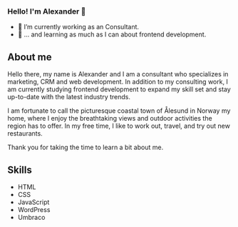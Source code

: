 ### Hello! I'm Alexander 👋

<!--
**alexanderdyb/alexanderdyb** is a ✨ _special_ ✨ repository because its `README.md` (this file) appears on your GitHub profile.
-->

- 🔭 I’m currently working as an Consultant. 
- 🌱 ... and learning as much as I can about frontend development.

## About me

Hello there, my name is Alexander and I am a consultant who specializes in marketing, CRM and web development. In addition to my consulting work, I am currently studying frontend development to expand my skill set and stay up-to-date with the latest industry trends.

I am fortunate to call the picturesque coastal town of Ålesund in Norway my home, where I enjoy the breathtaking views and outdoor activities the region has to offer. In my free time, I like to work out, travel, and try out new restaurants.

Thank you for taking the time to learn a bit about me. 

## Skills

- HTML
- CSS
- JavaScript
- WordPress
- Umbraco
